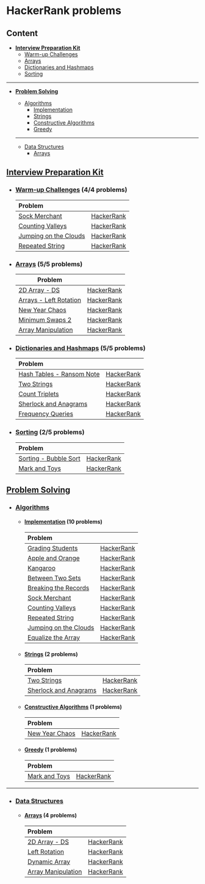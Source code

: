 # HackerRank problems



## Content
- [**Interview Preparation Kit**](#Interview)
  - [Warm-up Challenges](#WarmUpChallenges)
  - [Arrays](#InterviewArrays)
  - [Dictionaries and Hashmaps](#Dictionaries)
  - [Sorting](#Sorting)

------

* [**Problem Solving**](#ProblemSolving)

  * [Algorithms](#Algorithms)
     - [Implementation](#Implementation)
     - [Strings](#Strings)
     - [Constructive Algorithms](#Constructive)
     - [Greedy](#Greedy)

  ------

  * [Data Structures](#DataStructures)
    - [Arrays](#ProblemArrays)
  



## [Interview Preparation Kit](https://github.com/youssef7ussien/ProblemSolving/tree/master/HackerRank/Interview%20Preparation%20Kit)   <a name="Interview"></a>

- ### [Warm-up Challenges](https://github.com/youssef7ussien/ProblemSolving/tree/master/HackerRank/Interview%20Preparation%20Kit/Warm-up%20Challenges) (4/4 problems) <a name="WarmUpChallenges"></a>

  | Problem |  |
  |:-------|:------:|
  | [Sock Merchant](https://github.com/youssef7ussien/ProblemSolving/tree/master/HackerRank/Interview%20Preparation%20Kit/Warm-up%20Challenges/Sock%20Merchant) | [HackerRank](https://www.hackerrank.com/challenges/sock-merchant?h_l=interview&playlist_slugs%5B%5D=interview-preparation-kit&playlist_slugs%5B%5D=warmup) |
  | [Counting Valleys](https://github.com/youssef7ussien/ProblemSolving/tree/master/HackerRank/Interview%20Preparation%20Kit/Warm-up%20Challenges/Counting%20Valleys) | [HackerRank](https://www.hackerrank.com/challenges/counting-valleys?h_l=interview&playlist_slugs%5B%5D=interview-preparation-kit&playlist_slugs%5B%5D=warmup) |
  | [Jumping on the Clouds](https://github.com/youssef7ussien/ProblemSolving/tree/master/HackerRank/Interview%20Preparation%20Kit/Warm-up%20Challenges/Jumping%20on%20the%20Clouds) | [HackerRank](https://www.hackerrank.com/challenges/jumping-on-the-clouds?h_l=interview&playlist_slugs%5B%5D=interview-preparation-kit&playlist_slugs%5B%5D=warmup) |
  | [Repeated String](https://github.com/youssef7ussien/ProblemSolving/tree/master/HackerRank/Interview%20Preparation%20Kit/Warm-up%20Challenges/Repeated%20String) | [HackerRank](https://www.hackerrank.com/challenges/repeated-string?h_l=interview&playlist_slugs%5B%5D=interview-preparation-kit&playlist_slugs%5B%5D=warmup) |
  
- ### [Arrays](https://github.com/youssef7ussien/ProblemSolving/tree/master/HackerRank/Interview%20Preparation%20Kit/Arrays) (5/5 problems) <a name="InterviewArrays"></a>

  | Problem |  |
  |---|:-:|
  | [2D Array - DS](https://github.com/youssef7ussien/ProblemSolving/tree/master/HackerRank/Interview%20Preparation%20Kit/Arrays/2D%20Array%20-%20DS) | [HackerRank](https://www.hackerrank.com/challenges/2d-array/problem?h_l=interview&playlist_slugs%5B%5D=interview-preparation-kit&playlist_slugs%5B%5D=arrays) |
  | [Arrays - Left Rotation](https://github.com/youssef7ussien/ProblemSolving/tree/master/HackerRank/Interview%20Preparation%20Kit/Arrays/Arrays%20-%20Left%20Rotation) | [HackerRank](https://www.hackerrank.com/challenges/ctci-array-left-rotation/problem?h_l=interview&playlist_slugs%5B%5D=interview-preparation-kit&playlist_slugs%5B%5D=arrays) |
  | [New Year Chaos](https://github.com/youssef7ussien/ProblemSolving/tree/master/HackerRank/Interview%20Preparation%20Kit/Arrays/New%20Year%20Chaos) | [HackerRank](https://www.hackerrank.com/challenges/new-year-chaos/problem?h_l=interview&playlist_slugs%5B%5D=interview-preparation-kit&playlist_slugs%5B%5D=arrays) |
  | [Minimum Swaps 2](https://github.com/youssef7ussien/ProblemSolving/tree/master/HackerRank/Interview%20Preparation%20Kit/Arrays/Minimum%20Swaps%202) | [HackerRank](https://www.hackerrank.com/challenges/minimum-swaps-2/problem?h_l=interview&playlist_slugs%5B%5D=interview-preparation-kit&playlist_slugs%5B%5D=arrays) |
  | [Array Manipulation](https://github.com/youssef7ussien/ProblemSolving/tree/master/HackerRank/Interview%20Preparation%20Kit/Arrays/Array%20Manipulation) | [HackerRank](https://www.hackerrank.com/challenges/crush/problem?h_l=interview&playlist_slugs%5B%5D=interview-preparation-kit&playlist_slugs%5B%5D=arrays) |
  
- ### [Dictionaries and Hashmaps](https://github.com/youssef7ussien/ProblemSolving/tree/master/HackerRank/Interview%20Preparation%20Kit/Dictionaries%20and%20Hashmaps) (5/5 problems) <a name="Dictionaries"></a>

  | Problem |  |
  |:--|:-:|
  | [Hash Tables - Ransom Note](https://github.com/youssef7ussien/ProblemSolving/tree/master/HackerRank/Interview%20Preparation%20Kit/Dictionaries%20and%20Hashmaps/Hash%20Tables%20-%20Ransom%20Note) | [HackerRank](https://www.hackerrank.com/challenges/two-strings?h_l=interview&playlist_slugs%5B%5D=interview-preparation-kit&playlist_slugs%5B%5D=dictionaries-hashmaps) |
  | [Two Strings](https://github.com/youssef7ussien/ProblemSolving/tree/master/HackerRank/Interview%20Preparation%20Kit/Dictionaries%20and%20Hashmaps/Two%20Strings) | [HackerRank](https://www.hackerrank.com/challenges/ctci-ransom-note?h_l=interview&playlist_slugs%5B%5D=interview-preparation-kit&playlist_slugs%5B%5D=dictionaries-hashmaps) |
  | [Count Triplets](https://github.com/youssef7ussien/ProblemSolving/tree/master/HackerRank/Interview%20Preparation%20Kit/Dictionaries%20and%20Hashmaps/Count%20Triplets) | [HackerRank](https://www.hackerrank.com/challenges/count-triplets-1?h_l=interview&playlist_slugs%5B%5D=interview-preparation-kit&playlist_slugs%5B%5D=dictionaries-hashmaps) |
  | [Sherlock and Anagrams](https://github.com/youssef7ussien/ProblemSolving/tree/master/HackerRank/Interview%20Preparation%20Kit/Dictionaries%20and%20Hashmaps/Sherlock%20and%20Anagrams) | [HackerRank](https://www.hackerrank.com/challenges/sherlock-and-anagrams/problem?h_l=interview&playlist_slugs%5B%5D=interview-preparation-kit&playlist_slugs%5B%5D=dictionaries-hashmaps) |
  | [Frequency Queries](https://github.com/youssef7ussien/ProblemSolving/tree/master/HackerRank/Interview%20Preparation%20Kit/Dictionaries%20and%20Hashmaps/Frequency%20Queries) | [HackerRank](https://www.hackerrank.com/challenges/frequency-queries/problem?h_l=interview&playlist_slugs%5B%5D=interview-preparation-kit&playlist_slugs%5B%5D=dictionaries-hashmaps) |

- ### [Sorting](https://github.com/youssef7ussien/ProblemSolving/tree/master/HackerRank/Interview%20Preparation%20Kit/Sorting) (2/5 problems) <a name="Sorting"></a>

  | Problem |  |
  |:--|:-:|
  | [Sorting - Bubble Sort](https://github.com/youssef7ussien/ProblemSolving/tree/master/HackerRank/Interview%20Preparation%20Kit/Sorting/Sorting%20-%20Bubble%20Sort) | [HackerRank](https://www.hackerrank.com/challenges/ctci-bubble-sort?h_l=interview&playlist_slugs%5B%5D=interview-preparation-kit&playlist_slugs%5B%5D=sorting) |
  | [Mark and Toys](https://github.com/youssef7ussien/ProblemSolving/tree/master/HackerRank/Interview%20Preparation%20Kit/Sorting/Mark%20and%20Toys) | [HackerRank](https://www.hackerrank.com/challenges/mark-and-toys?h_l=interview&playlist_slugs%5B%5D=interview-preparation-kit&playlist_slugs%5B%5D=sorting) |



## [Problem Solving](https://github.com/youssef7ussien/ProblemSolving/tree/master/HackerRank/Problem%20Solving)   <a name="ProblemSolving"></a>

- ### [Algorithms](https://github.com/youssef7ussien/ProblemSolving/tree/master/HackerRank/Problem%20Solving/Algorithms) <a name="Algorithms"></a> 

  - #### [Implementation](https://github.com/youssef7ussien/ProblemSolving/tree/master/HackerRank/Problem%20Solving/Algorithms/Implementation) (10 problems) <a name="Implementation"></a>

    | Problem                                                      |                                                              |
    | :----------------------------------------------------------- | :----------------------------------------------------------: |
    | [Grading Students](https://github.com/youssef7ussien/ProblemSolving/tree/master/HackerRank/Problem%20Solving/Algorithms/Implementation/Grading%20Students) | [HackerRank](https://www.hackerrank.com/challenges/grading)  |
    | [Apple and Orange](https://github.com/youssef7ussien/ProblemSolving/tree/master/HackerRank/Problem%20Solving/Algorithms/Implementation/Apple%20and%20Orange) | [HackerRank](https://www.hackerrank.com/challenges/apple-and-orange) |
    | [Kangaroo](https://github.com/youssef7ussien/ProblemSolving/tree/master/HackerRank/Problem%20Solving/Algorithms/Implementation/Kangaroo) | [HackerRank](https://www.hackerrank.com/challenges/kangaroo) |
    | [Between Two Sets](https://github.com/youssef7ussien/ProblemSolving/tree/master/HackerRank/Problem%20Solving/Algorithms/Implementation/Between%20Two%20Sets) | [HackerRank](https://www.hackerrank.com/challenges/between-two-sets) |
    | [Breaking the Records](https://github.com/youssef7ussien/ProblemSolving/tree/master/HackerRank/Problem%20Solving/Algorithms/Implementation/Breaking%20the%20Records) | [HackerRank](https://www.hackerrank.com/challenges/breaking-best-and-worst-records) |
    | [Sock Merchant](https://github.com/youssef7ussien/ProblemSolving/tree/master/HackerRank/Problem%20Solving/Algorithms/Implementation/Sock%20Merchant) | [HackerRank](https://www.hackerrank.com/challenges/sock-merchant) |
    | [Counting Valleys](https://github.com/youssef7ussien/ProblemSolving/tree/master/HackerRank/Problem%20Solving/Algorithms/Implementation/Counting%20Valleys) | [HackerRank](https://www.hackerrank.com/challenges/counting-valleys) |
    | [Repeated String](https://github.com/youssef7ussien/ProblemSolving/tree/master/HackerRank/Problem%20Solving/Algorithms/Implementation/Repeated%20String) | [HackerRank](https://www.hackerrank.com/challenges/repeated-string) |
    | [Jumping on the Clouds](https://github.com/youssef7ussien/ProblemSolving/tree/master/HackerRank/Problem%20Solving/Algorithms/Implementation/Jumping%20on%20the%20Clouds) | [HackerRank](https://www.hackerrank.com/challenges/jumping-on-the-clouds) |
    | [Equalize the Array](https://github.com/youssef7ussien/ProblemSolving/tree/master/HackerRank/Problem%20Solving/Algorithms/Implementation/Equalize%20the%20Array) | [HackerRank](https://www.hackerrank.com/challenges/equality-in-a-array) |
    
  - ####  [Strings](https://github.com/youssef7ussien/ProblemSolving/tree/master/HackerRank/Problem%20Solving/Algorithms/Strings) (2 problems) <a name="Strings"></a>

    | Problem                                                      |                                                              |
    | :----------------------------------------------------------- | :----------------------------------------------------------: |
    | [Two Strings](https://github.com/youssef7ussien/ProblemSolving/tree/master/HackerRank/Problem%20Solving/Algorithms/Strings/Two%20Strings) | [HackerRank](https://www.hackerrank.com/challenges/two-strings/problem) |
    | [Sherlock and Anagrams](https://github.com/youssef7ussien/ProblemSolving/tree/master/HackerRank/Problem%20Solving/Algorithms/Strings/Sherlock%20and%20Anagrams) | [HackerRank](https://www.hackerrank.com/challenges/sherlock-and-anagrams/problem) |
    
  - ####  [Constructive Algorithms](https://github.com/youssef7ussien/ProblemSolving/tree/master/HackerRank/Problem%20Solving/Algorithms/Constructive%20Constructive) (1 problems) <a name="Constructive"></a>
  
    | Problem                                                      |                                                              |
    | :----------------------------------------------------------- | :----------------------------------------------------------: |
    | [New Year Chaos](https://github.com/youssef7ussien/ProblemSolving/tree/master/HackerRank/Problem%20Solving/Algorithms/Constructive%20Algorithms/New%20Year%20Chaos) | [HackerRank](https://www.hackerrank.com/challenges/new-year-chaos/problem) |

  - ####  [Greedy](https://github.com/youssef7ussien/ProblemSolving/tree/master/HackerRank/Problem%20Solving/Algorithms/Greedy) (1 problems) <a name="Greedy"></a>

    | Problem                                                      |                                                              |
    | :----------------------------------------------------------- | :----------------------------------------------------------: |
    | [Mark and Toys](https://github.com/youssef7ussien/ProblemSolving/tree/master/HackerRank/Problem%20Solving/Algorithms/Greedy/Mark%20and%20Toys) | [HackerRank](https://www.hackerrank.com/challenges/mark-and-toys) |

------

- ### [Data Structures](https://github.com/youssef7ussien/ProblemSolving/tree/master/HackerRank/Problem%20Solving/Data%20Structures) <a name="DataStructures"></a> 
  
  - #### [Arrays](https://github.com/youssef7ussien/ProblemSolving/tree/master/HackerRank/Problem%20Solving/Data%20Structures/Arrays) (4 problems) <a name="ProblemArrays"></a>

    | Problem                                                      |                                                              |
    | :----------------------------------------------------------- | :----------------------------------------------------------: |
    | [2D Array - DS](https://github.com/youssef7ussien/ProblemSolving/tree/master/HackerRank/Problem%20Solving/Data%20Structures/Arrays/2D%20Array%20-%20DS) | [HackerRank](https://www.hackerrank.com/challenges/2d-array/problem) |
    | [Left Rotation](https://github.com/youssef7ussien/ProblemSolving/tree/master/HackerRank/Problem%20Solving/Data%20Structures/Arrays/Left%20Rotation) | [HackerRank](https://www.hackerrank.com/challenges/array-left-rotation/problem) |
    | [Dynamic Array](https://github.com/youssef7ussien/ProblemSolving/tree/master/HackerRank/Problem%20Solving/Data%20Structures/Arrays/Dynamic%20Array) | [HackerRank](hackerrank.com/challenges/dynamic-array/problem) |
    | [Array Manipulation](https://github.com/youssef7ussien/ProblemSolving/tree/master/HackerRank/Problem%20Solving/Data%20Structures/Arrays/Array%20Manipulation) | [HackerRank](https://www.hackerrank.com/challenges/crush/problem) |

